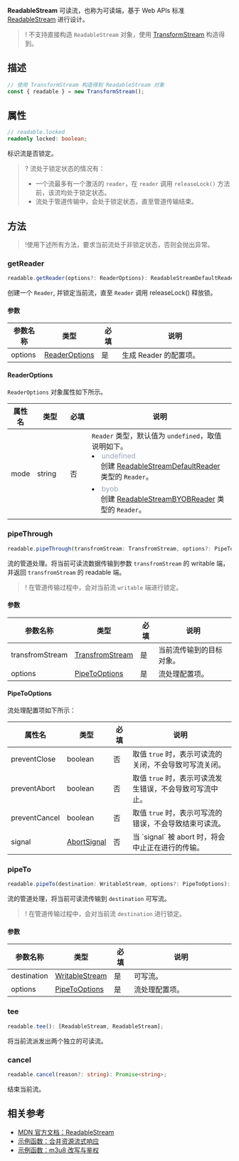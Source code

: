  **ReadableStream** 可读流，也称为可读端，基于 Web APIs 标准 [ReadableStream](https://developer.mozilla.org/en-US/docs/Web/API/ReadableStream) 进行设计。

 >! 不支持直接构造 `ReadableStream` 对象，使用 [TransformStream](https://www.tencentcloud.com/document/product/1145/52698) 构造得到。

## 描述

```typescript
// 使用 TransformStream 构造得到 ReadableStream 对象
const { readable } = new TransformStream();
```

## 属性
```typescript
// readable.locked
readonly locked: boolean;
```
标识流是否锁定。

>? 流处于锁定状态的情况有：
>- 一个流最多有一个激活的 `reader`，在 `reader` 调用 `releaseLock()` 方法前，该流均处于锁定状态。 
>- 流处于管道传输中，会处于锁定状态，直至管道传输结束。

## 方法
>!使用下述所有方法，要求当前流处于非锁定状态，否则会抛出异常。

### getReader
```typescript
readable.getReader(options?: ReaderOptions): ReadableStreamDefaultReader | ReadableStreamBYOBReader;
```

创建一个 `Reader`, 并锁定当前流，直至 `Reader` 调用 releaseLock() 释放锁。

#### 参数
<table>
  <thead>
    <tr>
      <th width="15%">参数名称</th>
      <th width="15%">类型</th>
      <th width="10%">必填</th>
      <th width="60%">说明</th>
    </tr>
  </thead>
  <tbody>
    <tr>
      <td>options</td>
      <td><a href="#ReaderOptions">ReaderOptions</td>
      <td>是</td>
      <td>生成 Reader 的配置项。</li>
      </td>
    </tr>
  </tbody>
</table>

#### ReaderOptions[](id:ReaderOptions)
`ReaderOptions` 对象属性如下所示。

<table>
	<thead>
		<tr>
			<th width="10%">属性名</th>
			<th width="15%">类型</th>
			<th width="10%">必填</th>
			<th width="65%">说明</th>
	</tr>
	</thead>
	<tbody>
		<tr>
			<td>mode</td>
			<td>string</td>
			<td>否</td>
			<td>
        <code>Reader</code> 类型，默认值为 <code>undefined</code>，取值说明如下。<br/>
        <li>
          <font color="#9ba6b7">undefined</font><br/>
          <div style="padding-left: 20px;padding-bottom: 6px">
            创建 <a href="https://www.tencentcloud.com/document/product/1145/52697">ReadableStreamDefaultReader</a> 类型的 <code>Reader</code>。
          </div>
        </li>
        <li>
          <font color="#9ba6b7">byob</font><br/>
          <div style="padding-left: 20px;padding-bottom: 6px">
            创建 <a href="https://www.tencentcloud.com/document/product/1145/52696">ReadableStreamBYOBReader</a> 类型的 <code>Reader</code>。
          </div>
        </li>
      </td>
		</tr>
	</tbody>
</table>

### pipeThrough
```typescript
readable.pipeThrough(transfromStream: TransfromStream, options?: PipeToOptions): ReadableStream; 
```

流的管道处理。将当前可读流数据传输到参数 `transfromStream` 的 writable 端，并返回 `transfromStream` 的 readable 端。

>! 在管道传输过程中，会对当前流 `writable` 端进行锁定。

#### 参数

<table>
  <thead>
    <tr>
      <th width="15%">参数名称</th>
      <th width="15%">类型</th>
      <th width="10%">必填</th>
      <th width="60%">说明</th>
    </tr>
  </thead>
  <tbody>
    <tr>
      <td>transfromStream</td>
      <td><a href="https://www.tencentcloud.com/document/product/1145/52698">TransfromStream</td>
      <td>是</td>
      <td>当前流传输到的目标对象。</td>
    </tr>
    <tr>
      <td>options</td>
      <td><a href="#PipeToOptions">PipeToOptions</td>
      <td>是</td>
      <td>流处理配置项。</td>
    </tr>
  </tbody>
</table>

#### PipeToOptions[](id:PipeToOptions)

流处理配置项如下所示：

<table>
	<thead>
		<tr>
			<th width="10%">属性名</th>
			<th width="15%">类型</th>
			<th width="10%">必填</th>
			<th width="65%">说明</th>
	  </tr>
	</thead>
	<tbody>
		<tr>
			<td>preventClose</td>
			<td>boolean</td>
			<td>否</td>
			<td>取值 <code>true</code> 时，表示可读流的关闭，不会导致可写流关闭。</td>
		</tr>
    <tr>
			<td>preventAbort</td>
			<td>boolean</td>
			<td>否</td>
			<td>取值 <code>true</code> 时，表示可读流发生错误，不会导致可写流中止。</td>
		</tr>
    <tr>
			<td>preventCancel</td>
			<td>boolean</td>
			<td>否</td>
			<td>取值 <code>true</code> 时，表示可写流的错误，不会导致结束可读流。</td>
		</tr>
    <tr>
			<td>signal</td>
			<td><a href="https://www.tencentcloud.com/document/product/1145/52694#abortsignal">AbortSignal</a></td>
			<td>否</td>
			<td>当 `signal` 被 abort 时，将会中止正在进行的传输。</td>
		</tr>
	</tbody>
</table>

### pipeTo
```typescript
readable.pipeTo(destination: WritableStream, options?: PipeToOptions): Promise<void>;
```

流的管道处理，将当前可读流传输到 `destination` 可写流。

>! 在管道传输过程中，会对当前流 `destination` 进行锁定。

#### 参数

<table>
  <thead>
    <tr>
      <th width="15%">参数名称</th>
      <th width="15%">类型</th>
      <th width="10%">必填</th>
      <th width="60%">说明</th>
    </tr>
  </thead>
  <tbody>
    <tr>
      <td>destination</td>
      <td><a href="https://www.tencentcloud.com/document/product/1145/52699">WritableStream</td>
      <td>是</td>
      <td>可写流。</td>
    </tr>
    <tr>
      <td>options</td>
      <td><a href="#PipeToOptions">PipeToOptions</td>
      <td>是</td>
      <td>流处理配置项。</td>
    </tr>
  </tbody>
</table>

### tee
```typescript
readable.tee(): [ReadableStream, ReadableStream];
```
将当前流派发出两个独立的可读流。

### cancel
```typescript
readable.cancel(reason?: string): Promise<string>;
```

结束当前流。

## 相关参考 
- [MDN 官方文档：ReadableStream](https://developer.mozilla.org/en-US/docs/Web/API/ReadableStream)
- [示例函数：合并资源流式响应](https://www.tencentcloud.com/document/product/1145/52713)
- [示例函数：m3u8 改写与鉴权](https://www.tencentcloud.com/document/product/1145/52715)
